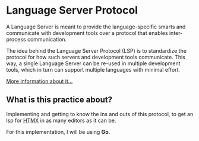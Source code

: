 # Language Server Protocol

A Language Server is meant to provide the language-specific smarts and communicate
with development tools over a protocol that enables inter-process communication.

The idea behind the Language Server Protocol (LSP) is to standardize the protocol
for how such servers and development tools communicate.
This way, a single Language Server can be re-used in multiple development tools,
which in turn can support multiple languages with minimal effort.

[More information about it...](https://microsoft.github.io/language-server-protocol/)

## What is this practice about?

Implementing and getting to know the ins and outs of this protocol, to get an lsp
for [HTMX](https://htmx.org/) in as many editors as it can be.

For this implementation, I will be using **Go**.
